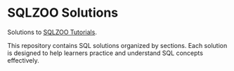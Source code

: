 # SQLZOO Solutions

Solutions to [SQLZOO Tutorials](https://www.sqlzoo.net/ ).

This repository contains SQL solutions organized by sections. Each solution is designed to help learners practice and understand SQL concepts effectively.

